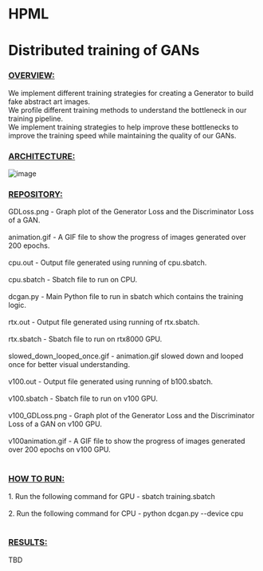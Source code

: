 # HPML
<h1>Distributed training of GANs</h1>

<h3> <u> OVERVIEW: </u> </h3>
We implement different training strategies for creating a Generator to build fake abstract art images. <br>
We profile different training methods to understand the bottleneck in our training pipeline. <br>
We implement training strategies to help improve these bottlenecks to improve the training speed while maintaining the quality of our GANs. <br>

<h3> <u> ARCHITECTURE: </u> </h3>

![image](https://user-images.githubusercontent.com/47019139/168489567-050c0a44-8253-4208-8270-1f178e87d20c.png)

<h3> <u> REPOSITORY: </u> </h3>
GDLoss.png - Graph plot of the Generator Loss and the Discriminator Loss of a GAN. <br><br>
animation.gif - A GIF file to show the progress of images generated over 200 epochs. <br><br>
cpu.out - Output file generated using running of cpu.sbatch. <br><br>
cpu.sbatch - Sbatch file to run on CPU. <br><br>
dcgan.py - Main Python file to run in sbatch which contains the training logic. <br><br>
rtx.out - Output file generated using running of rtx.sbatch. <br><br>
rtx.sbatch - Sbatch file to run on rtx8000 GPU. <br><br>
slowed_down_looped_once.gif - animation.gif slowed down and looped once for better visual understanding. <br><br>
v100.out - Output file generated using running of b100.sbatch. <br><br>
v100.sbatch - Sbatch file to run on v100 GPU. <br><br>
v100_GDLoss.png - Graph plot of the Generator Loss and the Discriminator Loss of a GAN on v100 GPU. <br><br>
v100animation.gif - A GIF file to show the progress of images generated over 200 epochs on v100 GPU. <br><br>

<h3> <u> HOW TO RUN: </u> </h3>
1. Run the following command for GPU - sbatch training.sbatch <br><br>
2. Run the following command for CPU - python dcgan.py --device cpu <br><br>

<h3> <u> RESULTS: </u> </h3>
TBD
